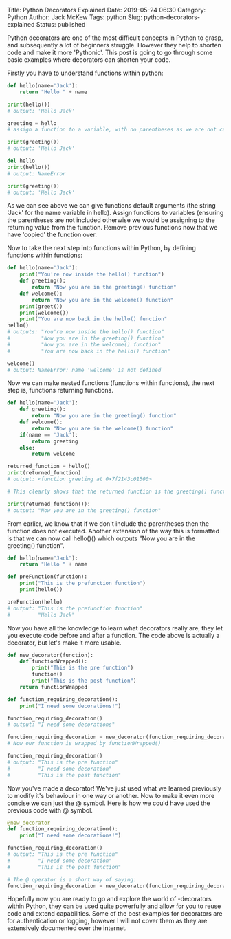 Title: Python Decorators Explained
Date: 2019-05-24 06:30
Category: Python
Author: Jack McKew
Tags: python
Slug: python-decorators-explained
Status: published

Python decorators are one of the most difficult concepts in Python to grasp, and subsequently a lot of beginners struggle. However they help to shorten code and make it more 'Pythonic'. This post is going to go through some basic examples where decorators can shorten your code.

Firstly you have to understand functions within python:

``` python
def hello(name='Jack'):
    return "Hello " + name

print(hello())
# output: 'Hello Jack'

greeting = hello
# assign a function to a variable, with no parentheses as we are not calling it

print(greeting())
# output: 'Hello Jack'

del hello
print(hello())
# output: NameError

print(greeting())
# output: 'Hello Jack'
```

As we can see above we can give functions default arguments (the string 'Jack' for the name variable in hello). Assign functions to variables (ensuring the parentheses are not included otherwise we would be assigning to the returning value from the function. Remove previous functions now that we have 'copied' the function over.

Now to take the next step into functions within Python, by defining functions within functions:

``` python
def hello(name='Jack'):
    print("You're now inside the hello() function")
    def greeting():
        return "Now you are in the greeting() function"
    def welcome():
        return "Now you are in the welcome() function"
    print(greet())
    print(welcome())
    print("You are now back in the hello() function"
hello()
# outputs: "You're now inside the hello() function"
#          "Now you are in the greeting() function"
#          "Now you are in the welcome() function" 
#          "You are now back in the hello() function"

welcome()
# output: NameError: name 'welcome' is not defined
```

Now we can make nested functions (functions within functions), the next step is, functions returning functions.

``` python
def hello(name='Jack'):
    def greeting():
        return "Now you are in the greeting() function"
    def welcome():
        return "Now you are in the welcome() function"
    if(name == 'Jack'):
        return greeting
    else:
        return welcome

returned_function = hello()
print(returned_function)
# output: <function greeting at 0x7f2143c01500>

# This clearly shows that the returned function is the greeting() function within the hello() function

print(returned_function()):
# output: "Now you are in the greeting() function"
```

From earlier, we know that if we don't include the parentheses then the function does not executed. Another extension of the way this is formatted is that we can now call hello()() which outputs "Now you are in the greeting() function".

``` python
def hello(name="Jack"):
    return "Hello " + name

def preFunction(function):
    print("This is the prefunction function")
    print(hello())

preFunction(hello)
# output: "This is the prefunction function"
#         "Hello Jack"
```

Now you have all the knowledge to learn what decorators really are, they let you execute code before and after a function. The code above is actually a decorator, but let's make it more usable.

``` python
def new_decorator(function):
    def functionWrapped():
        print("This is the pre function")
        function()
        print("This is the post function")
    return functionWrapped

def function_requiring_decoration():
    print("I need some decorations!")

function_requiring_decoration()
# output: "I need some decorations"

function_requiring_decoration = new_decorator(function_requiring_decoration)
# Now our function is wrapped by functionWrapped()

function_requiring_decoration()
# output: "This is the pre function"
#         "I need some decoration"
#         "This is the post function"
```

Now you've made a decorator! We've just used what we learned previously to modify it's behaviour in one way or another. Now to make it even more concise we can just the @ symbol. Here is how we could have used the previous code with @ symbol.

``` python
@new_decorator
def function_requiring_decoration():
    print("I need some decorations!")

function_requiring_decoration()
# output: "This is the pre function"
#         "I need some decoration"
#         "This is the post function"

# The @ operator is a short way of saying:
function_requiring_decoration = new_decorator(function_requiring_decoration)
```

Hopefully now you are ready to go and explore the world of -decorators within Python, they can be used quite powerfully and allow for you to reuse code and extend capabilities. Some of the best examples for decorators are for authentication or logging, however I will not cover them as they are extensively documented over the internet.
